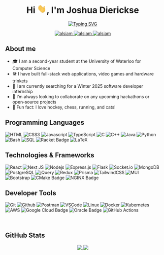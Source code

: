 <h1 align="center">Hi <img src="https://raw.githubusercontent.com/ABSphreak/ABSphreak/master/gifs/Hi.gif" width="30px">, I'm Joshua Dierickse</h1>

<p align="center">
 <a href="https://git.io/typing-svg"><img src="https://readme-typing-svg.demolab.com?font=Fira+Code&pause=1000&color=B2E2B2&center=true&vCenter=true&random=false&width=435&lines=Software+Developer;Full+Stack+Developer;Game+Developer;Graphic+Designer" alt="Typing SVG" /></a>
</p>

<p align="center">
 <a href="https://joshuadierickse.me" target="blank">
  <img src="https://img.shields.io/badge/Website-DC143C?style=for-the-badge&logo=medium&logoColor=white" alt="alsiam" />
 </a>
 <a href="https://www.linkedin.com/in/joshua-dierickse-360741207/" target="_blank">
  <img src="https://img.shields.io/badge/LinkedIn-0077B5?style=for-the-badge&logo=linkedin&logoColor=white" alt="alsiam"/>
 </a>
  <a href="mailto:jpcdieri@uwaterloo.ca" target="_blank">
  <img src="https://img.shields.io/badge/Gmail-D14836?style=for-the-badge&logo=gmail&logoColor=white" alt="alsiam" />
 </a> 
</p>

## About me
- 🎓 I am a second-year student at the University of Waterloo for Computer Science
- 🛠️ I have built full-stack web applications, video games and hardware trinkets
- 💼 I am currently searching for a Winter 2025 software developer internship
- 💞️ I’m always looking to collaborate on any upcoming hackathons or open-source projects
- 🥳 Fun fact: I love hockey, chess, running, and cats!

## Programming Languages

![HTML](https://img.shields.io/badge/HTML5-E34F26.svg?style=for-the-badge&logo=HTML5&logoColor=white)
![CSS3](https://img.shields.io/badge/CSS3-1572B6.svg?style=for-the-badge&logo=CSS3&logoColor=white)
![Javascript](https://img.shields.io/badge/JavaScript-F7DF1E.svg?style=for-the-badge&logo=JavaScript&logoColor=black)
![TypeScript](https://img.shields.io/badge/typescript-%23007ACC.svg?style=for-the-badge&logo=typescript&logoColor=white)
![C](https://img.shields.io/badge/c-%2300599C.svg?style=for-the-badge&logo=c&logoColor=white)
![C++](https://img.shields.io/badge/c++-%2300599C.svg?style=for-the-badge&logo=c%2B%2B&logoColor=white)
![Java](https://img.shields.io/badge/java-%23ED8B00.svg?style=for-the-badge&logo=openjdk&logoColor=white)
![Python](https://img.shields.io/badge/Python-3776AB.svg?style=for-the-badge&logo=Python&logoColor=white)
![Bash](https://img.shields.io/badge/GNU%20Bash-4EAA25.svg?style=for-the-badge&logo=GNU-Bash&logoColor=white)
![SQL](https://img.shields.io/badge/PLSQL-F80000?style=for-the-badge&logo=oracle&logoColor=white)
![Racket Badge](https://img.shields.io/badge/Racket-9F1D20?logo=racket&logoColor=fff&style=for-the-badge)
![LaTeX](https://img.shields.io/badge/latex-%23008080.svg?style=for-the-badge&logo=latex&logoColor=white)

## Technologies & Frameworks

![React](https://img.shields.io/badge/React-61DAFB.svg?style=for-the-badge&logo=React&logoColor=black)
![Next JS](https://img.shields.io/badge/Next-black?style=for-the-badge&logo=next.js&logoColor=white)
![Nodejs](https://img.shields.io/badge/Node.js-339933.svg?style=for-the-badge&logo=nodedotjs&logoColor=white)
![Express.js](https://img.shields.io/badge/express.js-%23404d59.svg?style=for-the-badge&logo=express&logoColor=%2361DAFB)
![Flask](https://img.shields.io/badge/flask-%23000.svg?style=for-the-badge&logo=flask&logoColor=white)
![Socket.io](https://img.shields.io/badge/Socket.io-black?style=for-the-badge&logo=socket.io&badgeColor=010101)
![MongoDB](https://img.shields.io/badge/MongoDB-47A248.svg?style=for-the-badge&logo=MongoDB&logoColor=white)
![PostgreSQL](https://img.shields.io/badge/PostgreSQL-4169E1.svg?style=for-the-badge&logo=PostgreSQL&logoColor=white)
![jQuery](https://img.shields.io/badge/jQuery-0769AD.svg?style=for-the-badge&logo=jQuery&logoColor=white)
![Redux](https://img.shields.io/badge/redux-%23593d88.svg?style=for-the-badge&logo=redux&logoColor=white)
![Prisma](https://img.shields.io/badge/Prisma-3982CE?style=for-the-badge&logo=Prisma&logoColor=white)
![TailwindCSS](https://img.shields.io/badge/tailwindcss-%2338B2AC.svg?style=for-the-badge&logo=tailwind-css&logoColor=white)
![MUI](https://img.shields.io/badge/MUI-%230081CB.svg?style=for-the-badge&logo=mui&logoColor=white)
![Bootstrap](https://img.shields.io/badge/Bootstrap-7952B3.svg?style=for-the-badge&logo=Bootstrap&logoColor=white)
![CMake Badge](https://img.shields.io/badge/CMake-064F8C?logo=cmake&logoColor=fff&style=for-the-badge)
![NGINX Badge](https://img.shields.io/badge/NGINX-009639?logo=nginx&logoColor=fff&style=for-the-badge)

## Developer Tools

![Git](https://img.shields.io/badge/Git-F05032?style=for-the-badge&logo=git&logoColor=white)
![Github](https://img.shields.io/badge/GitHub-181717.svg?style=for-the-badge&logo=GitHub&logoColor=white)
![Postman](https://img.shields.io/badge/Postman-FF6C37.svg?style=for-the-badge&logo=Postman&logoColor=white)
![VSCode](https://img.shields.io/badge/Visual_Studio-0078d7?style=for-the-badge&logo=visual%20studio&logoColor=white)
![Linux](https://img.shields.io/badge/Linux-FCC624?style=for-the-badge&logo=linux&logoColor=black)
![Docker](https://img.shields.io/badge/docker-%230db7ed.svg?style=for-the-badge&logo=docker&logoColor=white)
![Kubernetes](https://img.shields.io/badge/kubernetes-%23326ce5.svg?style=for-the-badge&logo=kubernetes&logoColor=white)
![AWS](https://img.shields.io/badge/AWS-%23FF9900.svg?style=for-the-badge&logo=amazon-aws&logoColor=white)
![Google Cloud Badge](https://img.shields.io/badge/Google%20Cloud-4285F4?logo=googlecloud&logoColor=fff&style=for-the-badge)
![Oracle Badge](https://img.shields.io/badge/Oracle-F80000?logo=oracle&logoColor=fff&style=for-the-badge)
![GitHub Actions](https://img.shields.io/badge/github%20actions-%232671E5.svg?style=for-the-badge&logo=githubactions&logoColor=white)

<br/>

## GitHub Stats

<p align="center">
 <a href="https://github.com/iWolf22/">
    <img align="center" height="175px"  src="https://github-readme-stats.vercel.app/api?username=iWolf22&show_icons=true&theme=dark" />
  </a>

  <a href="https://github.com/iWolf22/">
    <img align="center" height="175px"  src="https://github-readme-stats.vercel.app/api/top-langs/?username=iWolf22&layout=compact&theme=dark&langs_count=10" />
  </a>
</p>

<!---
iWolf22/iWolf22 is a ✨ special ✨ repository because its `README.md` (this file) appears on your GitHub profile.
You can click the Preview link to take a look at your changes.
--->
